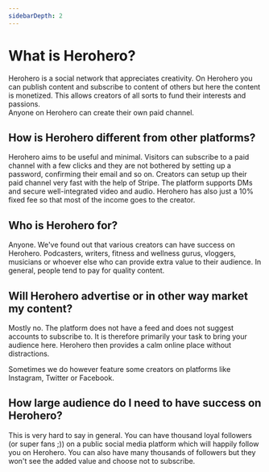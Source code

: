 ```yaml
---
sidebarDepth: 2
---
```

# What is Herohero?

Herohero is a social network that appreciates creativity. On Herohero you can publish content and subscribe to content of others but here the content is monetized. This allows creators of all sorts to fund their interests and passions.  
Anyone on Herohero can create their own paid channel.

## How is Herohero different from other platforms?

Herohero aims to be useful and minimal. Visitors can subscribe to a paid channel with a few clicks and they are not bothered by setting up a password, confirming their email and so on. Creators can setup up their paid channel very fast with the help of Stripe. The platform supports DMs and secure well-integrated video and audio. Herohero has also just a 10% fixed fee so that most of the income goes to the creator.

## Who is Herohero for?

Anyone. We've found out that various creators can have success on Herohero. Podcasters, writers, fitness and wellness gurus, vloggers, musicians or whoever else who can provide extra value to their audience. In general, people tend to pay for quality content.

## Will Herohero advertise or in other way market my content?

Mostly no. The platform does not have a feed and does not suggest accounts to subscribe to. It is therefore primarily your task to bring your audience here. Herohero then provides a calm online place without distractions.

Sometimes we do however feature some creators on platforms like Instagram, Twitter or Facebook.

## How large audience do I need to have success on Herohero?

This is very hard to say in general. You can have thousand loyal followers (or super fans ;)) on a public social media platform which will happily follow you on Herohero. You can also have many thousands of followers but they won't see the added value and choose not to subscribe.
